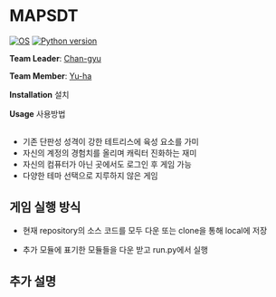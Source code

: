 # MAPSDT


[![OS](https://img.shields.io/badge/OS-windows-red)](https://windows.com)
[![Python version](https://img.shields.io/badge/python-3.7.0-brightgreen.svg)](https://www.python.org) 
 
**Team Leader**: [Chan-gyu](https://github.com/wjk1011)

**Team Member**: [Yu-ha](https://github.com/jiyuha)

**Installation** 설치


**Usage** 사용방법

## 
- 기존 단판성 성격이 강한 테트리스에 육성 요소를 가미
- 자신의 계정의 경험치를 올리며 캐릭터 진화하는 재미
- 자신의 컴퓨터가 아닌 곳에서도 로그인 후 게임 가능
- 다양한 테마 선택으로 지루하지 않은 게임

## 게임 실행 방식

  - 현재 repository의 소스 코드를 모두 다운 또는 clone을 통해 local에 저장

  - 추가 모듈에 표기한 모듈들을 다운 받고 run.py에서 실행


## 추가 설명
